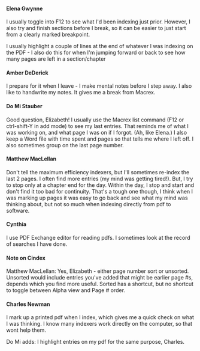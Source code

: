 #### Elena Gwynne
I usually toggle into F12 to see what I'd been indexing just prior.
However, I also try and finish sections before I break, so it can be easier to just start from a clearly marked breakpoint.

I usually highlight a couple of lines at the end of whatever I was indexing on the PDF - I also do this for when I'm jumping forward or back to see how many pages are left in a section/chapter

#### Amber DeDerick
I prepare for it when I leave - I make mental notes before I step away. I also like to handwrite my notes. It gives me a break from Macrex.

#### Do Mi Stauber
Good question, Elizabeth! I usually use the Macrex list command (F12 or ctrl-shift-Y in add mode) to see my last entries. That reminds me of what I was working on, and what page I was on if I forgot. (Ah, like Elena.) I also keep a Word file with time spent and pages so that tells me where I left off.
I also sometimes group on the last page number.


#### Matthew MacLellan
Don't tell the maximum efficiency indexers, but I'll sometimes re-index the last 2 pages. I often find more entries (my mind was getting tired!). But, I try to stop only at a chapter end for the day. Within the day, I stop and start and don't find it too bad for continuity. That's a tough one though, I think when I was marking up pages it was easy to go back and see what my mind was thinking about, but not so much when indexing directly from pdf to software.

#### Cynthia
I use PDF Exchange editor for reading pdfs. I sometimes look at the record of searches I have done.

#### Note on Cindex
Matthew MacLellan: Yes, Elizabeth - either page number sort or unsorted. Unsorted would include entries you've added that might be earlier page #s, depends which you find more useful. Sorted has a shortcut, but no shortcut to toggle between Alpha view and Page # order.

#### Charles Newman
I mark up a printed pdf when I index, which gives me a quick check on what I was thinking. I know many indexers work directly on the computer, so that wont help them.

Do Mi adds: I highlight entries on my pdf for the same purpose, Charles.


